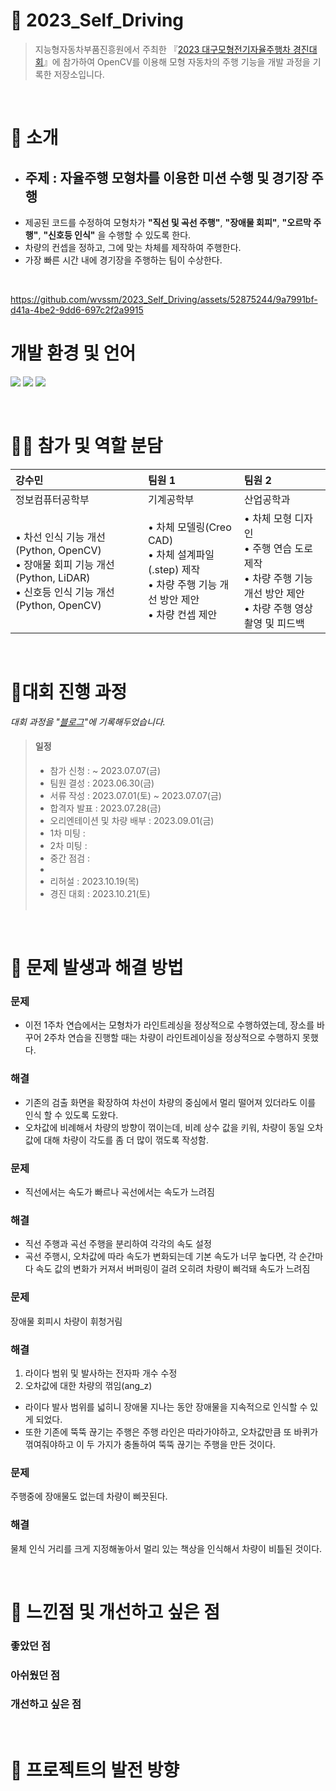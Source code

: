 # 🚗 2023_Self_Driving

> 지능형자동차부품진흥원에서 주최한 『[2023 대구모형전기자율주행차 경진대회](http://www.kiapi.or.kr/pages/board/view.php?board_sid=1&data_sid=723&page_num=2&skey=&sval=)』에 참가하여 OpenCV를 이용해 모형 자동차의 주행 기능을 개발 과정을 기록한 저장소입니다.
<br/>

# 👐 소개
- ## 주제 : 자율주행 모형차를 이용한 미션 수행 및 경기장 주행
-  제공된 코드를 수정하여 모형차가 **"직선 및 곡선 주행"**, **"장애물 회피"**, **"오르막 주행"**, **"신호등 인식"** 을 수행할 수 있도록 한다.
- 차량의 컨셉을 정하고, 그에 맞는 차체를 제작하여 주행한다.
- 가장 빠른 시간 내에 경기장을 주행하는 팀이 수상한다.
<br/>

https://github.com/wvssm/2023_Self_Driving/assets/52875244/9a7991bf-d41a-4be2-9dd6-697c2f2a9915

<!--- ## 차량사진
|대각선|정면|
|:---:|:---:|
|![차량사진1](./images/car_1.jpg)|![차량사진2](./images/car_2.jpg)|-->

# 개발 환경 및 언어
<img src="https://img.shields.io/badge/Ubuntu-E95420?style=for-the-badge&logo=ubuntu&logoColor=white"> <img src="https://img.shields.io/badge/ROS-22314E?style=for-the-badge&logo=ros&logoColor=white"> <img src="https://img.shields.io/badge/Python-3776AB?style=for-the-badge&logo=python&logoColor=white">

<br/>

# 🧑‍💻 참가 및 역할 분담
|강수민|팀원 1|팀원 2|
|:-----|:-----|:-----|
|정보컴퓨터공학부|기계공학부|산업공학과|
|• 차선 인식 기능 개선 (Python, OpenCV)<br>• 장애물 회피 기능 개선 (Python, LiDAR)<br>• 신호등 인식 기능 개선 (Python, OpenCV)<br>| • 차체 모델링(Creo CAD)<br> • 차체 설계파일(.step) 제작<br> • 차량 주행 기능 개선 방안 제안<br> • 차량 컨셉 제안<br>| • 차체 모형 디자인<br> • 주행 연습 도로 제작<br> • 차량 주행 기능 개선 방안 제안<br> • 차량 주행 영상 촬영 및 피드백<br>|
<br/>

# 🚩대회 진행 과정
_대회 과정을 "[블로그](https://wvssm.tistory.com/category/%F0%9F%93%81Project/2023%20%EB%8C%80%EA%B5%AC%EB%AA%A8%ED%98%95%EC%A0%84%EA%B8%B0%EC%9E%90%EC%9C%A8%EC%A3%BC%ED%96%89%EC%B0%A8%EA%B2%BD%EC%A7%84%EB%8C%80%ED%9A%8C)"에 기록해두었습니다._
> #### 일정 
> - 참가 신청 : ~ 2023.07.07(금)
> - 팀원 결성 : 2023.06.30(금)
> - 서류 작성 : 2023.07.01(토) ~ 2023.07.07(금)
> - 합격자 발표 : 2023.07.28(금)
> - 오리엔테이션 및 차량 배부 : 2023.09.01(금)
> - 1차 미팅 : 
> - 2차 미팅 : 
> - 중간 점검 : 
> - 
> - 리허설 : 2023.10.19(목)
> - 경진 대회 : 2023.10.21(토) <br><br>
<br/>


# 🚨 문제 발생과 해결 방법
### 문제
- 이전 1주차 연습에서는 모형차가 라인트레싱을 정상적으로 수행하였는데, 장소를 바꾸어 2주차 연습을 진행할 때는 차량이 라인트레이싱을 정상적으로 수행하지 못했다.
### 해결
- 기존의 검출 화면을 확장하여 차선이 차량의 중심에서 멀리 떨어져 있더라도 이를 인식 할 수 있도록 도왔다.
- 오차값에 비례해서 차량의 방향이 꺾이는데, 비례 상수 값을 키워, 차량이 동일 오차값에 대해 차량이 각도를 좀 더 많이 꺾도록 작성함. 
  
### 문제
- 직선에서는 속도가 빠르나 곡선에서는 속도가 느려짐
### 해결
- 직선 주행과 곡선 주행을 분리하여 각각의 속도 설정
- 곡선 주행시, 오차값에 따라 속도가 변화되는데 기본 속도가 너무 높다면, 각 순간마다 속도 값의 변화가 커져서 버퍼링이 걸려 오히려 차량이 삐걱돼 속도가 느려짐


### 문제
장애물 회피시 차량이 휘청거림
### 해결
1) 라이다 범위 및 발사하는 전자파 개수 수정
2) 오차값에 대한 차량의 꺾임(ang_z)
- 라이다 발사 범위를 넓히니 장애물 지나는 동안 장애물을 지속적으로 인식할 수 있게 되었다.
- 또한 기존에 뚝뚝 끊기는 주행은 주행 라인은 따라가야하고, 오차값만큼 또 바퀴가 꺾여줘야하고 이 두 가지가 충돌하여 뚝뚝 끊기는 주행을 만든 것이다.

### 문제
주행중에 장애물도 없는데 차량이 삐끗된다.

### 해결
물체 인식 거리를 크게 지정해놓아서 멀리 있는 책상을 인식해서 차량이 비틀된 것이다.



<br/>


# 🤔 느낀점 및 개선하고 싶은 점
### 좋았던 점
### 아쉬웠던 점
### 개선하고 싶은 점
<br/>

# 🎯 프로젝트의 발전 방향
<br/>

